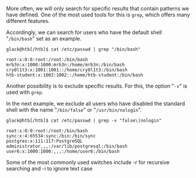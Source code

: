 More often, we will only search for specific results that contain patterns we have defined. One of the most used tools for this is `grep`, which offers many different features. 

Accordingly, we can search for users who have the default shell "`/bin/bash`" set as an example.

```shell-session
glack@htb[/htb]$ cat /etc/passwd | grep "/bin/bash"

root:x:0:0:root:/root:/bin/bash
mrb3n:x:1000:1000:mrb3n:/home/mrb3n:/bin/bash
cry0l1t3:x:1001:1001::/home/cry0l1t3:/bin/bash
htb-student:x:1002:1002::/home/htb-student:/bin/bash
```

Another possibility is to exclude specific results. For this, the option "`-v`" is used with `grep`.

In the next example, we exclude all users who have disabled the standard shell with the name "`/bin/false`" or "`/usr/bin/nologin`".

```shell-session
glack@htb[/htb]$ cat /etc/passwd | grep -v "false\|nologin"

root:x:0:0:root:/root:/bin/bash
sync:x:4:65534:sync:/bin:/bin/sync
postgres:x:111:117:PostgreSQL administrator,,,:/var/lib/postgresql:/bin/bash
user6:x:1000:1000:,,,:/home/user6:/bin/bash
```

Some of the most commonly used switches include -r for recursive searching and -i to ignore text case

